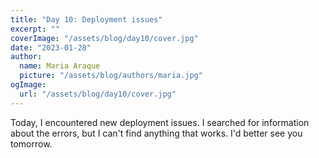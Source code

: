 ```yaml
---
title: "Day 10: Deployment issues"
excerpt: ""
coverImage: "/assets/blog/day10/cover.jpg"
date: "2023-01-28"
author:
  name: Maria Araque
  picture: "/assets/blog/authors/maria.jpg"
ogImage:
  url: "/assets/blog/day10/cover.jpg"
---
```

Today, I encountered new deployment issues. I searched for information about the errors, but I can't find anything that works. I'd better see you tomorrow.